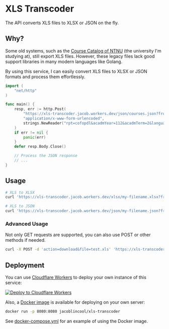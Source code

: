 # XLS Transcoder

The API converts XLS files to XLSX or JSON on the fly.

## Why?

Some old systems, such as the [Course Catalog of NTNU](https://courseap2.itc.ntnu.edu.tw/acadmOpenCourse/index.jsp) (the university I'm studying at), still export XLS files. However, these legacy files lack good support libraries in many modern languages like Golang.

By using this service, I can easily convert XLS files to XLSX or JSON formats and process them effortlessly.

```go
import (
    "net/http"
)

func main() {
    resp, err := http.Post(
        "https://xls-transcoder.jacob.workers.dev/json/courses.json?from=https://courseap2.itc.ntnu.edu.tw/acadmOpenCourse/CofopdlByAcadmRpt",
        "application/x-www-form-urlencoded",
        strings.NewReader("rpt=cofopdl&acadmYear=112&acadmTerm=2&language1=chinese&serial_number=2668&download=xls")
    )
    if err != nil {
        panic(err)
    }
    defer resp.Body.Close()

    // Process the JSON response
    // ...
}
```

## Usage

```bash
# XLS to XLSX
curl 'https://xls-transcoder.jacob.workers.dev/xlsx/my-filename.xlsx?from=<url>'

# XLS to JSON
curl 'https://xls-transcoder.jacob.workers.dev/json/my-filename.json?from=<url>'
```

### Advanced Usage

Not only GET requests are supported, you can also use POST or other methods if needed.

```bash
curl -X POST -d 'action=download&file=test.xls' 'https://xls-transcoder.jacob.workers.dev/json/test.json?from=https://example.com/run-action'
```

## Deployment

You can use [Cloudflare Workers](https://workers.cloudflare.com/) to deploy your own instance of this service:

[![Deploy to Cloudflare Workers](https://deploy.workers.cloudflare.com/button)](https://deploy.workers.cloudflare.com/?url=https://github.com/JacobLinCool/xls-transcoder)

Also, a [Docker image](https://hub.docker.com/r/jacoblincool/xls-transcoder) is available for deploying on your own server:

```bash
docker run -p 8080:8080 jacoblincool/xls-transcoder
```

See [docker-compose.yml](./docker-compose.yml) for an example of using the Docker image.
